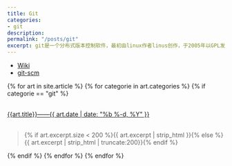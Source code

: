 ```yaml
---
title: Git
categories:
- git
description: 
permalink: "/posts/git"
excerpt: git是一个分布式版本控制软件，最初由linux作者linus创作，于2005年以GPL发布。最初目的是为更好地管理Linux内核开发而设计。
---
```

+ [Wiki](https://zh.wikipedia.org/wiki/Git)
+ [git-scm](https://git-scm.com)

{% for art in site.article %}
{% for categorie in art.categories %}
{% if categorie == "git" %}
<div>
    <br>
    <a class="articleLink" href="{{site.baseurl}}{{art.url}}">{{art.title}}——{{ art.date | date: "%b %-d, %Y" }}</a>
    <br/>
    <br/>
    <blockquote><p>{% if art.excerpt.size < 200 %}{{ art.excerpt | strip_html }}{% else %}{{ art.excerpt | strip_html | truncate:200}}{% endif %}</p></blockquote>
</div>
{% endif %}
{% endfor %}
{% endfor %}